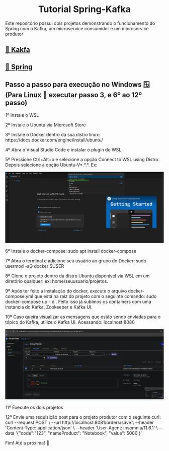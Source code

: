 <h1 align="center">Tutorial Spring-Kafka</h1>
<p align="left">Este repositório possui dois projetos demonstrando o funcionamento do Spring com o Kafka, um microservice consumidor e um microservice produtor</p>
<h2 align="left">
    <a href="https://kafka.apache.org/">🔗 Kakfa</a>
</h2>
<h2 align="left">
    <a href="https://spring.io/">🔗 Spring</a>
</h2>
<h2 align="left"> 
	Passo a passo para execução no Windows 🪟 (Para Linux 🐧 executar passo 3, e 6º ao 12º passo)
</h2>
<p align="left">1º Instale o WSL </p>
<p align="left">2º Instale o Ubuntu via Microsoft Store</p>
<p align="left">3º Instale o Docker dentro da sua distro linux: https://docs.docker.com/engine/install/ubuntu/</p>
<p align="left">4º Abra o Visual Studio Code e instalar o plugin do WSL</p>
<p align="left">5º Pressione Ctrl+Alt+o e selecione a opção Connect to WSL using Distro.
Depois selecione a opção Ubuntu-V*.*.*. Ex:
</p>

![VS Code Screenshot](docs/vs-code-screen.png)
<p align="left">6º Instale o docker-compose: sudo apt install docker-compose</p>
<p align="left">7º Abra o terminal e adicione seu usuário ao grupo do Docker: sudo usermod -aG docker $USER</p>
<p align="left">8º Clone o projeto dentro da distro Ubuntu disponível via WSL em um diretório qualquer: ex: home/seuusuario/projetos.</p>
<p align="left">9º Após ter feito a instalação do docker, execute o arquivo docker-compose.yml que está na raíz do projeto com o seguinte comando: sudo docker-compose up - d . Feito isso já subimos os containers com uma instancia do Kafka, Zookeeper e Kafka UI.</p>
<p align="left">10º Caso queira visualizar as mensagens que estão sendo enviadas para o tópico do Kafka, utilize o Kafka UI. Acessando: localhost:8080</p>
<p>

![VS Code Screenshot](docs/kafka-ui-screen.png)
</p>
<p align="left"><p align="left">11º Execute os dois projetos</p>
<p align="left"><p align="left">12º Envie uma requisição post para o projeto produtor com o seguinte curl: curl --request POST \
  --url http://localhost:8081/orders/save \
  --header 'Content-Type: application/json' \
  --header 'User-Agent: insomnia/11.6.1' \
  --data '{"code":"123", 
 "nameProduct": "Notebook",
 "value": 5000 }'
</p>
<p align="left"><p align="left">
Fim! Até a próxima! 🙂
</p>